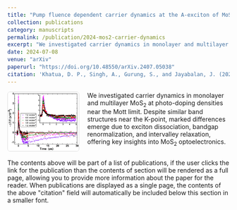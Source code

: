 ```yaml
---
title: "Pump fluence dependent carrier dynamics at the A-exciton of MoS<sub>2</sub>: Monolayer vs. Bulk"
collection: publications
category: manuscripts
permalink: /publication/2024-mos2-carrier-dynamics
excerpt: "We investigated carrier dynamics in monolayer and multilayer MoS<sub>2</sub> at photo-doping densities near the Mott limit. Despite similar band structures near the K-point, marked differences emerge due to exciton dissociation, bandgap renormalization, and intervalley relaxation, offering key insights into MoS<sub>2</sub> optoelectronics."
date: 2024-07-08
venue: "arXiv"
paperurl: "https://doi.org/10.48550/arXiv.2407.05038"
citation: 'Khatua, D. P., Singh, A., Gurung, S., and Jayabalan, J. (2024). "Pump fluence dependent carrier dynamics at the A-exciton of MoS<sub>2</sub>: Monolayer vs. Bulk." <i>arXiv:2407.05038</i>. https://doi.org/10.48550/arXiv.2407.05038'
---
```


<div style="display: flex; align-items: flex-start; gap: 20px;">

  <!-- Image -->
  <div style="flex: 1;">
    <img src="/images/Fig02-TransientAL.jpg" alt="Carrier dynamics figure" style="max-width:100%; height:auto; border:1px solid #ddd; border-radius:6px;">
  </div>

  <!-- Description -->
  <div style="flex: 2;">
    We investigated carrier dynamics in monolayer and multilayer MoS<sub>2</sub> at photo-doping densities near the Mott limit. 
    Despite similar band structures near the K-point, marked differences emerge due to exciton dissociation, 
    bandgap renormalization, and intervalley relaxation, offering key insights into MoS<sub>2</sub> optoelectronics.
  </div>

</div>

The contents above will be part of a list of publications, if the user clicks the link for the publication than the contents of section will be rendered as a full page, allowing you to provide more information about the paper for the reader. When publications are displayed as a single page, the contents of the above "citation" field will automatically be included below this section in a smaller font.
